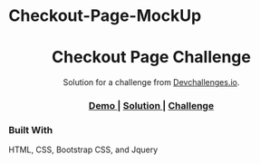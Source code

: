 # Checkout-Page-MockUp

<h1 align="center">Checkout Page Challenge</h1>

<div align="center">
   Solution for a challenge from  <a href="http://devchallenges.io" target="_blank" rel="noopener noreferrer">Devchallenges.io</a>.
</div>

<div align="center">
  <h3>
    <a href="https://dsierra210.github.io/Checkout-Page-MockUp/" target="_blank" rel="noopener noreferrer">
      Demo
    </a>
    <span> | </span>
    <a href="https://github.com/DSierra210/Checkout-Page-MockUp/blob/main/index.html">
      Solution
    </a>
    <span> | </span>
    <a href="https://devchallenges.io/challenges/0J1NxxGhOUYVqihwegfO" target="_blank" rel="noopener noreferrer">
      Challenge
    </a>
  </h3>
</div>

### Built With

<!-- This section should list any major frameworks that you built your project using. Here are a few examples.-->

HTML, CSS, Bootstrap CSS, and Jquery
